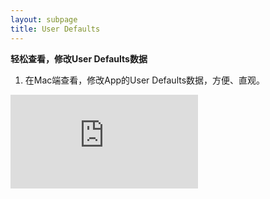 ```yaml
---
layout: subpage
title: User Defaults
---
```


**轻松查看，修改User Defaults数据**

1. 在Mac端查看，修改App的User Defaults数据，方便、直观。

<div class="cndemovideo">
  <iframe src="http://player.youku.com/embed/XMzQ3Mjc0MTM0OA==" frameborder="0"></iframe>
</div>